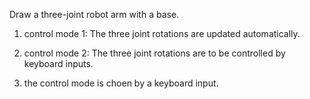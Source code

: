 Draw a three-joint robot arm with a base.

1. control mode 1: The three joint rotations are updated automatically.

 

2. control mode 2: The three joint rotations are to be controlled by keyboard inputs.

3. the control mode is choen by a keyboard input.
